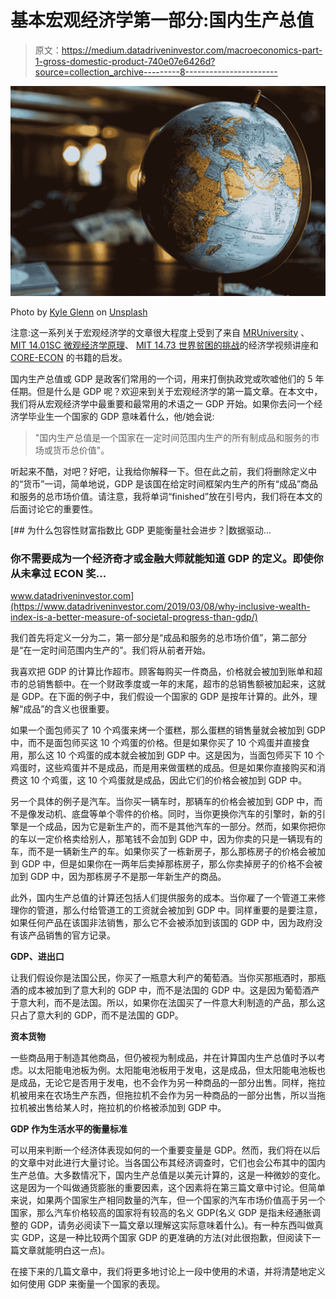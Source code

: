 # 基本宏观经济学第一部分:国内生产总值

> 原文：<https://medium.datadriveninvestor.com/macroeconomics-part-1-gross-domestic-product-740e07e6426d?source=collection_archive---------8----------------------->

![](img/98c4626a916c67ee11c00292cfc60f98.png)

Photo by [Kyle Glenn](https://unsplash.com/@kylejglenn?utm_source=medium&utm_medium=referral) on [Unsplash](https://unsplash.com?utm_source=medium&utm_medium=referral)

注意:这一系列关于宏观经济学的文章很大程度上受到了来自 [MRUniversity](https://mru.org/) 、 [MIT 14.01SC 微观经济学原理](https://ocw.mit.edu/courses/economics/14-01sc-principles-of-microeconomics-fall-2011/)、 [MIT 14.73 世界贫困的挑战](https://ocw.mit.edu/courses/economics/14-73-the-challenge-of-world-poverty-spring-2011/)的经济学视频讲座和 [CORE-ECON](https://www.core-econ.org/) 的书籍的启发。

国内生产总值或 GDP 是政客们常用的一个词，用来打倒执政党或吹嘘他们的 5 年任期。但是什么是 GDP 呢？欢迎来到关于宏观经济学的第一篇文章。在本文中，我们将从宏观经济学中最重要和最常用的术语之一 GDP 开始。如果你去问一个经济学毕业生一个国家的 GDP 意味着什么，他/她会说:

> "国内生产总值是一个国家在一定时间范围内生产的所有制成品和服务的市场或货币总价值"。

听起来不酷，对吧？好吧，让我给你解释一下。但在此之前，我们将删除定义中的“货币”一词，简单地说，GDP 是该国在给定时间框架内生产的所有“成品”商品和服务的总市场价值。请注意，我将单词“finished”放在引号内，我们将在本文的后面讨论它的重要性。

[](https://www.datadriveninvestor.com/2019/03/08/why-inclusive-wealth-index-is-a-better-measure-of-societal-progress-than-gdp/) [## 为什么包容性财富指数比 GDP 更能衡量社会进步？|数据驱动…

### 你不需要成为一个经济奇才或金融大师就能知道 GDP 的定义。即使你从未拿过 ECON 奖…

www.datadriveninvestor.com](https://www.datadriveninvestor.com/2019/03/08/why-inclusive-wealth-index-is-a-better-measure-of-societal-progress-than-gdp/) 

我们首先将定义一分为二，第一部分是“成品和服务的总市场价值”，第二部分是“在一定时间范围内生产的”。我们将从前者开始。

我喜欢把 GDP 的计算比作超市。顾客每购买一件商品，价格就会被加到账单和超市的总销售额中。在一个财政季度或一年的末尾，超市的总销售额被加起来，这就是 GDP。在下面的例子中，我们假设一个国家的 GDP 是按年计算的。此外，理解“成品”的含义也很重要。

如果一个面包师买了 10 个鸡蛋来烤一个蛋糕，那么蛋糕的销售量就会被加到 GDP 中，而不是面包师买这 10 个鸡蛋的价格。但是如果你买了 10 个鸡蛋并直接食用，那么这 10 个鸡蛋的成本就会被加到 GDP 中。这是因为，当面包师买下 10 个鸡蛋时，这些鸡蛋并不是成品，而是用来做蛋糕的成品。但是如果你直接购买和消费这 10 个鸡蛋，这 10 个鸡蛋就是成品，因此它们的价格会被加到 GDP 中。

另一个具体的例子是汽车。当你买一辆车时，那辆车的价格会被加到 GDP 中，而不是像发动机、底盘等单个零件的价格。同时，当你更换你汽车的引擎时，新的引擎是一个成品，因为它是新生产的，而不是其他汽车的一部分。然而，如果你把你的车以一定价格卖给别人，那笔钱不会加到 GDP 中，因为你卖的只是一辆现有的车，而不是一辆新生产的车。如果你买了一栋新房子，那么那栋房子的价格会被加到 GDP 中，但是如果你在一两年后卖掉那栋房子，那么你卖掉房子的价格不会被加到 GDP 中，因为那栋房子不是那一年新生产的商品。

此外，国内生产总值的计算还包括人们提供服务的成本。当你雇了一个管道工来修理你的管道，那么付给管道工的工资就会被加到 GDP 中。同样重要的是要注意，如果任何产品在该国非法销售，那么它不会被添加到该国的 GDP 中，因为政府没有该产品销售的官方记录。

**GDP、进出口**

让我们假设你是法国公民，你买了一瓶意大利产的葡萄酒。当你买那瓶酒时，那瓶酒的成本被加到了意大利的 GDP 中，而不是法国的 GDP 中。这是因为葡萄酒产于意大利，而不是法国。所以，如果你在法国买了一件意大利制造的产品，那么这只占了意大利的 GDP，而不是法国的 GDP。

**资本货物**

一些商品用于制造其他商品，但仍被视为制成品，并在计算国内生产总值时予以考虑。以太阳能电池板为例。太阳能电池板用于发电，这是成品，但太阳能电池板也是成品，无论它是否用于发电，也不会作为另一种商品的一部分出售。同样，拖拉机被用来在农场生产东西，但拖拉机不会作为另一种商品的一部分出售，所以当拖拉机被出售给某人时，拖拉机的价格被添加到 GDP 中。

**GDP 作为生活水平的衡量标准**

可以用来判断一个经济体表现如何的一个重要变量是 GDP。然而，我们将在以后的文章中对此进行大量讨论。当各国公布其经济调查时，它们也会公布其中的国内生产总值。大多数情况下，国内生产总值是以美元计算的，这是一种微妙的变化。这是因为一个叫做通货膨胀的重要因素，这个因素将在第三篇文章中讨论。但简单来说，如果两个国家生产相同数量的汽车，但一个国家的汽车市场价值高于另一个国家，那么汽车价格较高的国家将有较高的名义 GDP(名义 GDP 是指未经通胀调整的 GDP，请务必阅读下一篇文章以理解这实际意味着什么)。有一种东西叫做真实 GDP，这是一种比较两个国家 GDP 的更准确的方法(对此很抱歉，但阅读下一篇文章就能明白这一点)。

在接下来的几篇文章中，我们将更多地讨论上一段中使用的术语，并将清楚地定义如何使用 GDP 来衡量一个国家的表现。